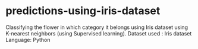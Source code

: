# predictions-using-iris-dataset
 Classifying the flower in which category it belongs using Iris dataset using K-nearest neighbors (using Supervised learning).
 Dataset used : Iris dataset
 Language: Python
